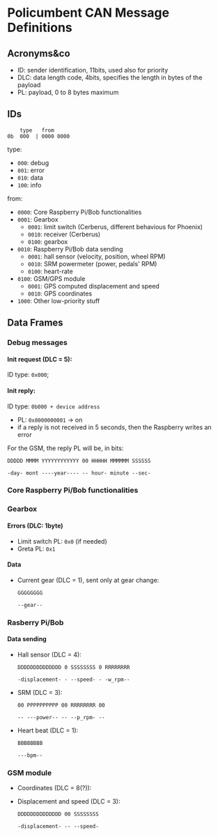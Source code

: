 # Policumbent CAN Message Definitions

## Acronyms&co

- ID: sender identification, 11bits, used also for priority
- DLC: data length code, 4bits, specifies the length in bytes of the payload
- PL: payload, 0 to 8 bytes maximum

## IDs

```
    type   from
0b  000  | 0000 0000
```

type:
- ``000``: debug
- ``001``: error
- ``010``: data
- ``100``: info

from:
- ``0000``: Core Raspberry Pi/Bob functionalities
- ``0001``: Gearbox
    - ``0001``: limit switch (Cerberus, different behavious for Phoenix)
    - ``0010``: receiver (Cerberus)
    - ``0100``: gearbox
- ``0010``: Raspberry Pi/Bob data sending
    - ``0001``: hall sensor (velocity, position, wheel RPM)
    - ``0010``: SRM powermeter (power, pedals' RPM)
    - ``0100``: heart-rate
- ``0100``: GSM/GPS module
    - ``0001``: GPS computed displacement and speed
    - ``0010``: GPS coordinates
- ``1000``: Other low-priority stuff

## Data Frames

### Debug messages

#### Init request (DLC = 5):

ID type: ``0x000``;

#### Init reply:

ID type: ``0b000 + device address``
- PL: ``0x8000000001`` -> on
- if a reply is not received in 5 seconds, then the Raspberry writes an error

For the GSM, the reply PL will be, in bits:

``DDDDD MMMM YYYYYYYYYYYY 00 HHHHH MMMMMM SSSSSS``

``-day- mont ----year---- -- hour- minute --sec-``

### Core Raspberry Pi/Bob functionalities

### Gearbox

#### Errors (DLC: 1byte)

- Limit switch PL: ``0x0`` (if needed)
- Greta PL: ``0x1``

#### Data

- Current gear (DLC = 1), sent only at gear change:

    ``GGGGGGGG``

    ``--gear--``

### Rasberry Pi/Bob

#### Data sending

- Hall sensor (DLC = 4):

    ``DDDDDDDDDDDDDD 0 SSSSSSSS 0 RRRRRRRR``

    ``-displacement- - --speed- - -w_rpm--``

- SRM (DLC = 3):

    ``00 PPPPPPPPPP 00 RRRRRRRR 00``

    ``-- ---power-- -- --p_rpm- --``

- Heart beat (DLC = 1):

    ``BBBBBBBB``

    ``---bpm--``

### GSM module

- Coordinates (DLC = 8(?)):
- Displacement and speed (DLC = 3):
    
    ``DDDDDDDDDDDDDD 00 SSSSSSSS``
    
    ``-displacement- -- --speed-``